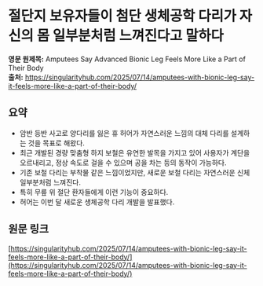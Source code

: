 # 절단지 보유자들이 첨단 생체공학 다리가 자신의 몸 일부분처럼 느껴진다고 말하다

**영문 원제목:** Amputees Say Advanced Bionic Leg Feels More Like a Part of Their Body  
**출처:** https://singularityhub.com/2025/07/14/amputees-with-bionic-leg-say-it-feels-more-like-a-part-of-their-body/

## 요약
- 암반 등반 사고로 양다리를 잃은 휴 허어가 자연스러운 느낌의 대체 다리를 설계하는 것을 목표로 해왔다.
- 최근 개발된 경량 맞춤형 하지 보철은 유연한 발목을 가지고 있어 사용자가 계단을 오르내리고, 정상 속도로 걸을 수 있으며 공을 차는 등의 동작이 가능하다.
- 기존 보철 다리는 부착물 같은 느낌이었지만, 새로운 보철 다리는 자연스러운 신체 일부분처럼 느껴진다.
- 특히 무릎 위 절단 환자들에게 이런 기능이 중요하다. 
- 허어는 이번 달 새로운 생체공학 다리 개발을 발표했다.

## 원문 링크
[https://singularityhub.com/2025/07/14/amputees-with-bionic-leg-say-it-feels-more-like-a-part-of-their-body/](https://singularityhub.com/2025/07/14/amputees-with-bionic-leg-say-it-feels-more-like-a-part-of-their-body/)
